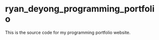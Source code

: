 # ryan_deyong_programming_portfolio #

This is the source code for my programming portfolio website.